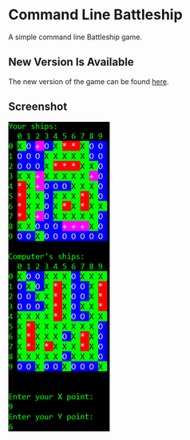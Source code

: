 # Command Line Battleship

A simple command line Battleship game.

## New Version Is Available
The new version of the game can be found [here](https://github.com/yonimn2000/command-line-battleship).

## Screenshot
![Gameplay](media/Gameplay.png)